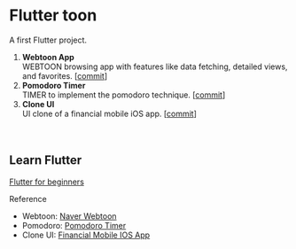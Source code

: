 # Flutter toon

A first Flutter project.

1. **Webtoon App**  
   WEBTOON browsing app with features like data fetching, detailed views, and favorites. [[commit](https://github.com/wozlsla/flutter/tree/7f34840ed7f708e2fa93a6fb09c750c83b6e9018, "Webtoon App")]
2. **Pomodoro Timer**  
   TIMER to implement the pomodoro technique. [[commit](https://github.com/wozlsla/flutter/tree/0a217d1327baad7b7b0244dc1cb6f4364ef0d38a, "Pomodoro")]
3. **Clone UI**  
   UI clone of a financial mobile iOS app. [[commit](https://github.com/wozlsla/flutter/tree/377a24f277413332604ca18c603ce91eeb890cda, "Clone Cards")]
   </br>  
   </br>

## Learn Flutter

[Flutter for beginners](https://nomadcoders.co/flutter-for-beginners/lobby, "NomadCoders")

Reference

- Webtoon: [Naver Webtoon](https://comic.naver.com, "Naver Webtoon")
- Pomodoro: [Pomodoro Timer](https://www.behance.net/gallery/98918603/POMO-UIKIT?tracking_source=search_projects%7Cpomo+uikit, "Behance")
- Clone UI: [Financial Mobile IOS App](https://dribbble.com/shots/19858341-Finnancial-Mobile-IOS-App, "Dribble")
